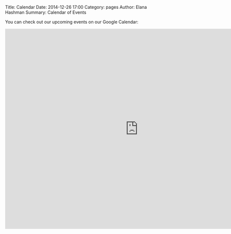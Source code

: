 Title: Calendar
Date: 2014-12-26 17:00
Category: pages
Author: Elana Hashman
Summary: Calendar of Events

You can check out our upcoming events on our Google Calendar:

<iframe 
src="https://www.google.com/calendar/embed?title=Women%20in%20Computer%20Science%20Undergraduate%20Committee%20Calendar&amp;showPrint=0&amp;showTabs=0&amp;showCalendars=0&amp;height=650&amp;wkst=1&amp;bgcolor=%23FFFFFF&amp;src=1j2vf715pvpi96h9k7cn8trnb4%40group.calendar.google.com&amp;color=%23333333&amp;src=wics.ugrad%40gmail.com&amp;color=%23711616&amp;ctz=America%2FToronto"
style=" border-width:0 " width="860" height="650" frameborder="0"
scrolling="no"></iframe>
